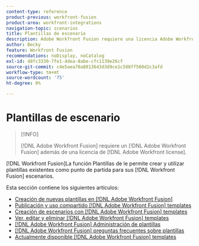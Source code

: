 ```yaml
---
content-type: reference
product-previous: workfront-fusion
product-area: workfront-integrations
navigation-topic: scenarios
title: Plantillas de escenario
description: Adobe Workfront Fusion requiere una licencia Adobe Workfront Fusion además de una licencia Adobe Workfront.
author: Becky
feature: Workfront Fusion
recommendations: noDisplay, noCatalog
exl-id: 48fc3330-7fe1-4dea-8abe-cfc1139e26cf
source-git-commit: c4e5aea70a8013643d3d9ce1c588ff560d2c3afd
workflow-type: tm+mt
source-wordcount: '75'
ht-degree: 0%

---
```


# Plantillas de escenario

>[!INFO]
>
>[!DNL Adobe Workfront Fusion] requiere un [!DNL Adobe Workfront Fusion] además de una licencia de [!DNL Adobe Workfront license].

[!DNL Workfront Fusion]La función Plantillas de le permite crear y utilizar plantillas existentes como punto de partida para sus [!DNL Workfront Fusion] escenarios.

Esta sección contiene los siguientes artículos:

* [Creación de nuevas plantillas en [!DNL Adobe Workfront Fusion]](../../../workfront-fusion/scenarios/templates/create-new-fusion-templates.md)
* [Publicación y uso compartido [!DNL Adobe Workfront Fusion] templates](../../../workfront-fusion/scenarios/templates/publish-and-share-fusion-templates.md)
* [Creación de escenarios con [!DNL Adobe Workfront Fusion] templates](../../../workfront-fusion/scenarios/templates/create-scenarios-with-fusion-templates.md)
* [Ver, editar y eliminar [!DNL Adobe Workfront Fusion] templates](../../../workfront-fusion/scenarios/templates/view-edit-and-delete-fusion-templates.md)
* [[!DNL Adobe Workfront Fusion] Administración de plantillas](../../../workfront-fusion/scenarios/templates/fusion-templates-adminstration.md)
* [[!DNL Adobe Workfront Fusion] preguntas frecuentes sobre plantillas](../../../workfront-fusion/scenarios/templates/fusion-templates-faqs.md)
* [Actualmente disponible [!DNL Adobe Workfront Fusion] templates](../../../workfront-fusion/scenarios/templates/currently-available-fusion-templates.md)
